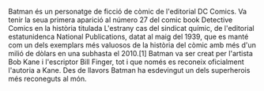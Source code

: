 Batman és un personatge de ficció de còmic de l'editorial DC Comics. Va tenir la seua primera aparició al número 27 del comic book Detective Comics en la història titulada L'estrany cas del sindicat químic, de l'editorial estatunidenca National Publications, datat al maig del 1939, que es manté com un dels exemplars més valuosos de la història del còmic amb més d'un milió de dòlars en una subhasta el 2010.[1] Batman va ser creat per l'artista Bob Kane i l'escriptor Bill Finger, tot i que només es reconeix oficialment l'autoria a Kane. Des de llavors Batman ha esdevingut un dels superherois més reconeguts al món.
